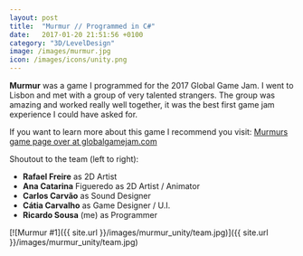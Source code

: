 ```yaml
---
layout: post
title:  "Murmur // Programmed in C#"
date:   2017-01-20 21:51:56 +0100
category: "3D/LevelDesign"
image: /images/murmur.jpg
icon: /images/icons/unity.png
---
```


**Murmur** was a game I programmed for the 2017 Global Game Jam. I went to Lisbon and met with a group of very talented strangers. The group was amazing and worked really well together, it was the best first game jam experience I could have asked for.

If you want to learn more about this game I recommend you visit:
<a href="http://globalgamejam.org/2017/games/murmur">Murmurs game page over at globalgamejam.com</a>

Shoutout to the team (left to right):
- **Rafael Freire** as 2D Artist 
- **Ana Catarina** Figueredo as 2D Artist / Animator
- **Carlos Carvão** as Sound Designer
- **Cátia Carvalho** as Game Designer / U.I. 
- **Ricardo Sousa** (me) as Programmer

[![Murmur #1]({{ site.url }}/images/murmur_unity/team.jpg)]({{ site.url }}/images/murmur_unity/team.jpg)
